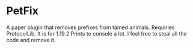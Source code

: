 # PetFix
A paper plugin that removes prefixes from tamed animals.
Requiries ProtocolLib.
It is for 1.19.2
Prints to console a lot. I feel free to steal all the code and remove it.
